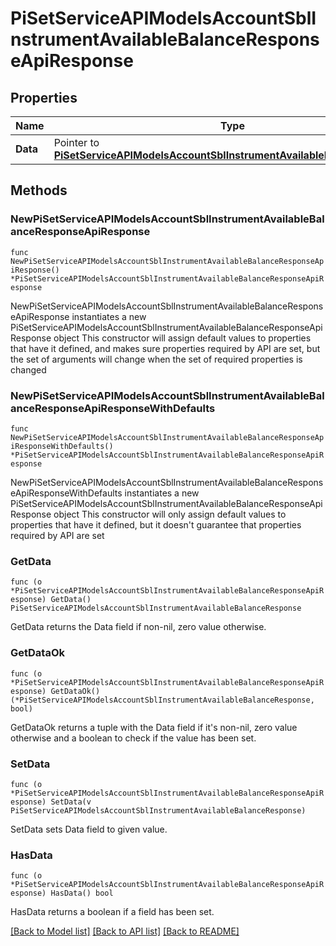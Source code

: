 # PiSetServiceAPIModelsAccountSblInstrumentAvailableBalanceResponseApiResponse

## Properties

Name | Type | Description | Notes
------------ | ------------- | ------------- | -------------
**Data** | Pointer to [**PiSetServiceAPIModelsAccountSblInstrumentAvailableBalanceResponse**](PiSetServiceAPIModelsAccountSblInstrumentAvailableBalanceResponse.md) |  | [optional] 

## Methods

### NewPiSetServiceAPIModelsAccountSblInstrumentAvailableBalanceResponseApiResponse

`func NewPiSetServiceAPIModelsAccountSblInstrumentAvailableBalanceResponseApiResponse() *PiSetServiceAPIModelsAccountSblInstrumentAvailableBalanceResponseApiResponse`

NewPiSetServiceAPIModelsAccountSblInstrumentAvailableBalanceResponseApiResponse instantiates a new PiSetServiceAPIModelsAccountSblInstrumentAvailableBalanceResponseApiResponse object
This constructor will assign default values to properties that have it defined,
and makes sure properties required by API are set, but the set of arguments
will change when the set of required properties is changed

### NewPiSetServiceAPIModelsAccountSblInstrumentAvailableBalanceResponseApiResponseWithDefaults

`func NewPiSetServiceAPIModelsAccountSblInstrumentAvailableBalanceResponseApiResponseWithDefaults() *PiSetServiceAPIModelsAccountSblInstrumentAvailableBalanceResponseApiResponse`

NewPiSetServiceAPIModelsAccountSblInstrumentAvailableBalanceResponseApiResponseWithDefaults instantiates a new PiSetServiceAPIModelsAccountSblInstrumentAvailableBalanceResponseApiResponse object
This constructor will only assign default values to properties that have it defined,
but it doesn't guarantee that properties required by API are set

### GetData

`func (o *PiSetServiceAPIModelsAccountSblInstrumentAvailableBalanceResponseApiResponse) GetData() PiSetServiceAPIModelsAccountSblInstrumentAvailableBalanceResponse`

GetData returns the Data field if non-nil, zero value otherwise.

### GetDataOk

`func (o *PiSetServiceAPIModelsAccountSblInstrumentAvailableBalanceResponseApiResponse) GetDataOk() (*PiSetServiceAPIModelsAccountSblInstrumentAvailableBalanceResponse, bool)`

GetDataOk returns a tuple with the Data field if it's non-nil, zero value otherwise
and a boolean to check if the value has been set.

### SetData

`func (o *PiSetServiceAPIModelsAccountSblInstrumentAvailableBalanceResponseApiResponse) SetData(v PiSetServiceAPIModelsAccountSblInstrumentAvailableBalanceResponse)`

SetData sets Data field to given value.

### HasData

`func (o *PiSetServiceAPIModelsAccountSblInstrumentAvailableBalanceResponseApiResponse) HasData() bool`

HasData returns a boolean if a field has been set.


[[Back to Model list]](../README.md#documentation-for-models) [[Back to API list]](../README.md#documentation-for-api-endpoints) [[Back to README]](../README.md)


